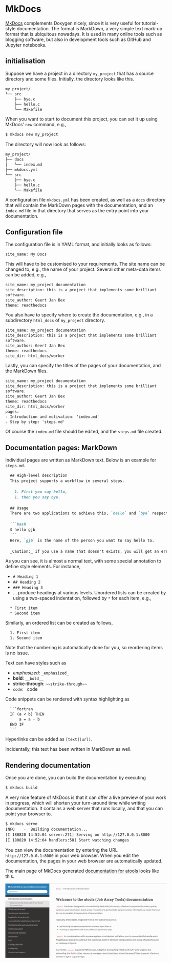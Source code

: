 # MkDocs

[MkDocs](https://www.mkdocs.org/) complements Doxygen nicely, since it is very useful for tutorial-style documentation.  The format is MarkDown, a very simple text mark-up format that is ubiquitous nowadays.  It is used in many online tools such as blogging software, but also in development tools such as GitHub and Jupyter notebooks.

## initialisation

Suppose we have a project in a directory `my_project` that has a source directory and some files.  Initially, the directory looks like this.

~~~~
my_project/
└── src
    ├── bye.c
    ├── hello.c
    └── Makefile
~~~~

When you want to start to document this project, you can set it up using MkDocs' `new` command, e.g.,

~~~~bash
$ mkdocs new my_project
~~~~

The directory will now look as follows:

~~~~
my_project/
├── docs
│   └── index.md
├── mkdocs.yml
└── src
    ├── bye.c
    ├── hello.c
    └── Makefile
~~~~

A configuration file `mkdocs.yml` has been created, as well as a `docs` directory that will contain the MarkDown pages with the documentation, and an `index.md` file in that directory that serves as the entry point into your documentation.


## Configuration file

The configuration file is in YAML format, and initially looks as follows:

~~~~
site_name: My Docs
~~~~

This will have to be customised to your requirements.  The site name can be changed to, e.g., the name of your project.  Several other meta-data items can be added, e.g.,

~~~~
site_name: my_project documentation
site_description: this is a project that implements some brilliant software.
site_author: Geert Jan Bex
theme: readthedocs
~~~~

You also have to specify where to create the documentation, e.g., in a subdirectory `html_docs` of `my_project` directory.

~~~~
site_name: my_project documentation
site_description: this is a project that implements some brilliant software.
site_author: Geert Jan Bex
theme: readthedocs
site_dir: html_docs/worker
~~~~

Lastly, you can specify the titles of the pages of your documentation, and the MarkDown files.

~~~~
site_name: my_project documentation
site_description: this is a project that implements some brilliant software.
site_author: Geert Jan Bex
theme: readthedocs
site_dir: html_docs/worker
pages:
- Introduction and motivation: 'index.md'
- Step by step: 'steps.md'
~~~~

Of course the `index.md` file should be edited, and the `steps.md` file created.


## Documentation pages: MarkDown

Individual pages are written as MarkDown text.  Below is an example for `steps.md`.

~~~~markdown
  ## High-level description
  This project supports a workflow in several steps.

    1. First you say hello,
    1. then you say bye.

  ## Usage
  There are two applications to achieve this, `hello` and `bye` respectively.  You can call `hello` as

  ```bash
  $ hello gjb
  ```
  Here, `gjb` is the name of the person you want to say hello to.

  _Caution:_ if you use a name that doesn't exists, you will get an error.
~~~~

As you can see, it is almost a normal text, with some special annotation to define style elements. For instance,
  * `# Heading 1`
  * `## Heading 2`
  * `### Heading 3`
  * …
produce headings at various levels. Unordered lists can be created by using a two-spaced indentation, followed by `*` for each item, e.g.,

~~~~
  * First item
  * Second item
~~~~

Similarly, an ordered list can be created as follows,

~~~~
  1. First item
  1. Second item
~~~~

Note that the numbering is automatically done for you, so reordering items is no issue.

Text can have styles such as
  * _emphasized_: `_emphasized_`
  * __bold__: `__bold__`
  * ~~strike-through~~: `~~strike-through~~`
  * `code`: ` `code` `

Code snippets can be rendered with syntax highlighting as

~~~~
  ```fortran
  IF (a < b) THEN
      a = a - b
  END IF
  ```
~~~~

Hyperlinks can be added as `[text](url)`.

Incidentally, this text has been written in MarkDown as well.


## Rendering documentation

Once you are done, you can build the documentation by executing

~~~~bash
$ mkdocs build
~~~~

A very nice feature of MkDocs is that it can offer a live preview of your work in progress, which will shorten your turn-around time while writing documentation.  It contains a web server that runs locally, and that you can point your browser to.

~~~~bash
$ mkdocs serve
INFO    -  Building documentation...
[I 180820 14:52:04 server:271] Serving on http://127.0.0.1:8000
[I 180820 14:52:04 handlers:58] Start watching changes
~~~~

You can view the documentation by entering the URL `http://127.0.0.1:8000` in your web browser.  When you edit the documentation, the pages in your web browser are automatically updated.

The main page of MkDocs generated [documentation for atools](https://atools.readthedocs.io/en/latest/) looks like this.

![MkDocs generated index page](mkdocs.png)
